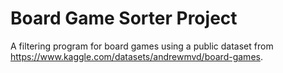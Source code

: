 # Board Game Sorter Project

A filtering program for board games using a public dataset from https://www.kaggle.com/datasets/andrewmvd/board-games.
